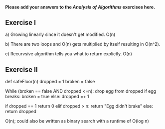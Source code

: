 #### Please add your answers to the ***Analysis of  Algorithms*** exercises here.

## Exercise I

a) Growing linearly since it doesn't get modified. O(n)

b) There are two loops and O(n) gets multiplied by itself resulting in O(n^2).

c) Recurvsive algorithm tells you what to return explictly. O(n)

## Exercise II

def safeFloor(n)
dropped = 1
broken = false

While (broken == false AND dropped <=n):
    drop egg from dropped
    if egg breaks:
        broken = true
    else:
        dropped =+ 1

if dropped == 1
    return 0
elif dropped > n:
    return "Egg didn't brake"
else:
    return dropped

O(n); could also be written as binary search with a runtime of O(log n)


